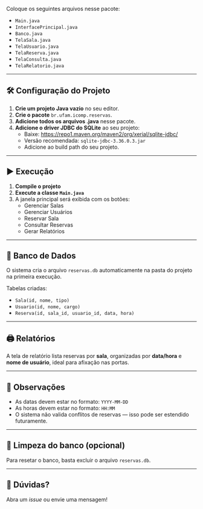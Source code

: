 
Coloque os seguintes arquivos nesse pacote:

- `Main.java`
- `InterfacePrincipal.java`
- `Banco.java`
- `TelaSala.java`
- `TelaUsuario.java`
- `TelaReserva.java`
- `TelaConsulta.java`
- `TelaRelatorio.java`

---

## 🛠️ Configuração do Projeto

1. **Crie um projeto Java vazio** no seu editor.
2. **Crie o pacote** `br.ufam.icomp.reservas`.
3. **Adicione todos os arquivos .java** nesse pacote.
4. **Adicione o driver JDBC do SQLite** ao seu projeto:
   - Baixe: https://repo1.maven.org/maven2/org/xerial/sqlite-jdbc/
   - Versão recomendada: `sqlite-jdbc-3.36.0.3.jar`
   - Adicione ao build path do seu projeto.

---

## ▶️ Execução

1. **Compile o projeto**
2. **Execute a classe `Main.java`**
3. A janela principal será exibida com os botões:
   - Gerenciar Salas
   - Gerenciar Usuários
   - Reservar Sala
   - Consultar Reservas
   - Gerar Relatórios

---

## 🧪 Banco de Dados

O sistema cria o arquivo `reservas.db` automaticamente na pasta do projeto na primeira execução.

Tabelas criadas:

- `Sala(id, nome, tipo)`
- `Usuario(id, nome, cargo)`
- `Reserva(id, sala_id, usuario_id, data, hora)`

---

## 🖨️ Relatórios

A tela de relatório lista reservas por **sala**, organizadas por **data/hora** e **nome de usuário**, ideal para afixação nas portas.

---

## 📌 Observações

- As datas devem estar no formato: `YYYY-MM-DD`
- As horas devem estar no formato: `HH:MM`
- O sistema não valida conflitos de reservas — isso pode ser estendido futuramente.

---

## 🧹 Limpeza do banco (opcional)

Para resetar o banco, basta excluir o arquivo `reservas.db`.

---

## 💬 Dúvidas?

Abra um *issue* ou envie uma mensagem!

